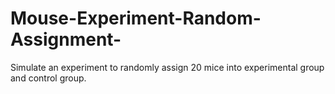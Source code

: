 # Mouse-Experiment-Random-Assignment-
Simulate an experiment to randomly assign 20 mice into experimental group and control group.
